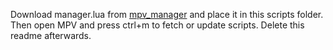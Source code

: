 Download manager.lua from [mpv_manager](https://github.com/po5/mpv_manager) and place it in this scripts folder. Then open MPV and press ctrl+m to fetch or update scripts. Delete this readme afterwards.
